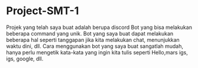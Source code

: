 ﻿# Project-SMT-1
 Projek yang telah saya buat adalah berupa discord Bot yang bisa melakukan beberapa command yang unik. Bot yang saya buat dapat melakukan beberapa hal seperti tanggapan  jika kita melakukan chat, menunjukkan waktu dini, dll.
 Cara menggunakan bot yang saya buat sangatlah mudah, hanya perlu mengetik kata-kata yang ingin kita tulis seperti Hello,mars igs, igs, google, dll.
